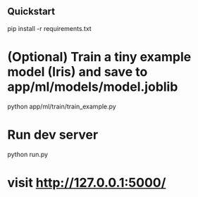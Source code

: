 ## Quickstart
pip install -r requirements.txt

# (Optional) Train a tiny example model (Iris) and save to app/ml/models/model.joblib
python app/ml/train/train_example.py

# Run dev server
python run.py
# visit http://127.0.0.1:5000/
```
